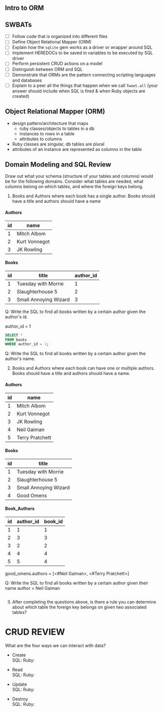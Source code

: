 ## Intro to ORM

## SWBATs

* [ ] Follow code that is organized into different files
* [ ] Define Object Relational Mapper (ORM)
* [ ] Explain how the `sqlite` gem works as a driver or wrapper around SQL
* [ ] Implement HEREDOCs to be saved in variables to be executed by SQL driver
* [ ] Perform persistent CRUD actions on a model
* [ ] Distinguish between ORM and SQL
* [ ] Demonstrate that ORMs are the pattern connecting scripting languages and databases
* [ ] Explain to a peer all the things that happen when we call `Tweet.all` (your answer should include when SQL is fired & when Ruby objects are created)

## Object Relational Mapper (ORM)

* design pattern/architecture that maps
  * ruby classes/objects to tables in a db
  * instances to rows in a table
  * attributes to columns
* Ruby classes are singular, db tables are plural
* attributes of an instance are represented as columns in the table


## Domain Modeling and SQL Review

Draw out what your schema (structure of your tables and columns) would be for the following domains. Consider what tables are needed, what columns belong on which tables, and where the foreign keys belong.

1. Books and Authors where each book has a single author. Books should have a title and authors should have a name

#### Authors

| id | name            |
|----|-----------------|
| 1  | Mitch Albom     |
| 2  | Kurt Vonnegot   |
| 3  | JK Rowling      |


#### Books

| id | title                 | author_id |
|----|-----------------------|-----------|
| 1  | Tuesday with Morrie   | 1         |
| 2  | Slaughterhouse 5      | 2         |
| 3  | Small Annoying Wizard | 3         |



Q: Write the SQL to find all books written by a certain author given the author's id.

 author_id = 1

```sql
SELECT *
FROM books
WHERE author_id = 1;
```


Q: Write the SQL to find all books written by a certain author given the author's name.


2. Books and Authors where each book can have one or multiple authors. Books should have a title and authors should have a name.

#### Authors

| id | name            |
|----|-----------------|
| 1  | Mitch Albom     |
| 2  | Kurt Vonnegot   |
| 3  | JK Rowling      |
| 4  | Neil Gaiman     |
| 5  | Terry Pratchett |


#### Books

| id | title                 |
|----|-----------------------|
| 1  | Tuesday with Morrie   |
| 2  | Slaughterhouse 5      |
| 3  | Small Annoying Wizard |
| 4  | Good Omens            |


#### Book_Authors

| id | author_id | book_id |
|----|-----------|---------|
| 1  | 1         | 1       |
| 2  | 3         | 3       |
| 3  | 2         | 2       |
| 4  | 4         | 4       |
| 5  | 5         | 4       |

good_omens.authors = [<#Neil Gaiman>, <#Terry Pratchett>]

Q: Write the SQL to find all books written by a certain author given their name
author = Neil Gaiman

```sql

```


3. After completing the questions above, is there a rule you can determine about which table the foreign key belongs on given two associated tables?




# CRUD REVIEW
What are the four ways we can interact with data?

* Create  
SQL: 
Ruby: 


* Read  
SQL: 
Ruby: 


* Update  
SQL: 
Ruby: 


* Destroy  
SQL: 
Ruby: 
